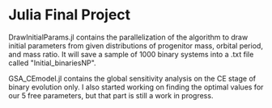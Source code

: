 # Julia Final Project
DrawInitialParams.jl contains the parallelization of the algorithm to draw initial parameters from given distributions of progenitor
mass, orbital period, and mass ratio. It will save a sample of 1000 binary systems into a .txt file called "Initial_binariesNP".

GSA_CEmodel.jl contains the global sensitivity analysis on the CE stage of binary evolution only. I also started working on finding the
optimal values for our 5 free parameters, but that part is still a work in progress.
